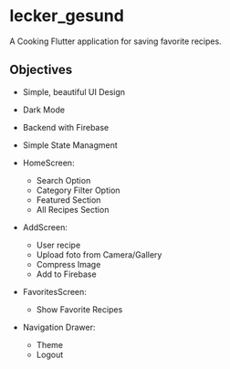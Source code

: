 # lecker_gesund

A Cooking Flutter application for saving favorite recipes.

## Objectives

- Simple, beautiful UI Design
- Dark Mode
- Backend with Firebase
- Simple State Managment

- HomeScreen: 
    - Search Option
    - Category Filter Option
    - Featured Section
    - All Recipes Section

- AddScreen:
    - User recipe
    - Upload foto from Camera/Gallery
    - Compress Image 
    - Add to Firebase

- FavoritesScreen:
    - Show Favorite Recipes

- Navigation Drawer:
    - Theme
    - Logout


